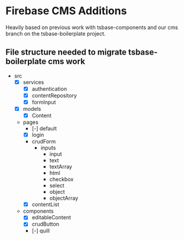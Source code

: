 # Firebase CMS Additions

Heavily based on previous work with tsbase-components and our cms branch on the tsbase-boilerplate project.

## File structure needed to migrate tsbase-boilerplate cms work

- src
  - [x] services
    - [x] authentication
    - [x] contentRepository
    - [x] formInput
  - [x] models
    - [x] Content
  - pages
    - [-] default
    - [x] login
    - crudForm
      - inputs
        - input
        - text
        - textArray
        - html
        - checkbox
        - select
        - object
        - objectArray
    - [x] contentList
  - components
    - [x] editableContent
    - [x] crudButton
    - [-] quill
